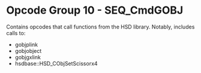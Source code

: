 # Opcode Group 10 - SEQ_CmdGOBJ

Contains opcodes that call functions from the HSD library. Notably, includes calls to:

- gobjplink
- gobjobject
- gobjgxlink
- hsdbase::HSD_CObjSetScissorx4
